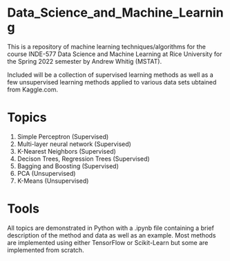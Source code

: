 # Data_Science_and_Machine_Learning
This is a repository of machine learning techniques/algorithms for the course INDE-577 Data Science and Machine Learning at Rice University for the Spring 2022 semester by Andrew Whitig (MSTAT). 

Included will be a collection of supervised learning methods as well as a few unsupervised learning methods applied to various data sets ubtained from Kaggle.com.

# Topics 

1. Simple Perceptron (Supervised)
2. Multi-layer neural network (Supervised)
3. K-Nearest Neighbors (Supervised)
4. Decison Trees, Regression Trees (Supervised)
5. Bagging and Boosting (Supervised)
6. PCA (Unsupervised)
7. K-Means (Unsupervised)

# Tools

All topics are demonstrated in Python with a .ipynb file containing a brief description of the method and data as well as an example. Most methods are implemented using either TensorFlow or Scikit-Learn but some are implemented from scratch. 

